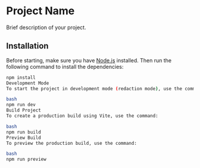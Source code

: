 # Project Name

Brief description of your project.

## Installation

Before starting, make sure you have [Node.js](https://nodejs.org/) installed. Then run the following command to install the dependencies:

```bash
npm install
Development Mode
To start the project in development mode (redaction mode), use the command:

bash
npm run dev
Build Project
To create a production build using Vite, use the command:

bash
npm run build
Preview Build
To preview the production build, use the command:

bash
npm run preview
